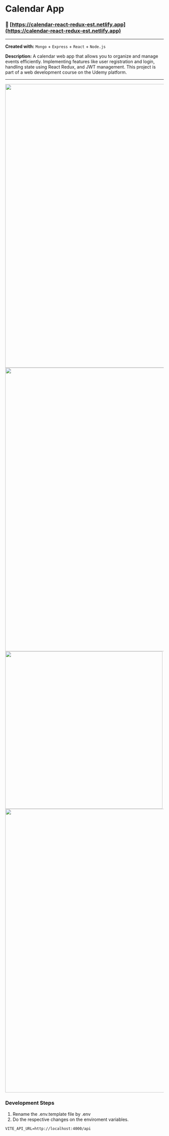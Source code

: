 # Calendar App

### 🔗 [https://calendar-react-redux-est.netlify.app](https://calendar-react-redux-est.netlify.app)
---
**Created with:** `Mongo` + `Express` + `React` + `Node.js` <br/>

**Description:** A calendar web app that allows you to organize and manage events efficiently. Implementing
features like user registration and login, handling state using React Redux, and JWT management.
This project is part of a web development course on the Udemy platform.

---
<img src="https://github.com/EstivenPad/calendar-react-redux/assets/54590857/9af3ba86-b0d4-4fe8-91c5-bd7962910a52" width="900" heigth="700">
<img src="https://github.com/EstivenPad/calendar-react-redux/assets/54590857/cee9e110-a4dc-45b2-8821-86c57344e76c" width="900" heigth="700">
<img src="https://github.com/EstivenPad/calendar-react-redux/assets/54590857/107c8efa-7b85-4109-9a6d-65887b82f9b8" width="500" heigth="700">
<img src="https://github.com/EstivenPad/calendar-react-redux/assets/54590857/b3c029dc-560c-409f-b2f2-d1dfa8118055" width="900" heigth="700">

### Development Steps

1. Rename the .env.template file by .env
2. Do the respective changes on the enviroment variables.

```
VITE_API_URL=http://localhost:4000/api
```
